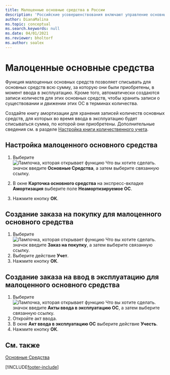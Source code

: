 ```yaml
---
title: Малоценные основные средства в России
description: 'Российские усовершенствования включают управление основными средствами, которые нельзя амортизировать.'
author: DianaMalina
ms.topic: conceptual
ms.search.keywords: null
ms.date: 04/01/2021
ms.reviewer: bholtorf
ms.author: soalex
---
```


# Малоценные основные средства

Функция малоценных основных средств позволяет списывать для основных средств всю сумму, за которую они были приобретены, в момент ввода в эксплуатацию. Кроме того, автоматически создаются записи количеств для этих основных средств, чтобы хранить записи о существовании и движении этих ОС в терминах количества.  

Создайте книгу амортизации для хранения записей количеств основных средств, для которых во время ввода в эксплуатацию будет списываться сумма, по которой они приобретены. Дополнительные сведения см. в разделе [Настройка книги количественного учета](How-to-Set-Up-a-Quantity-Book.md).  

## Настройка малоценного основного средства

1. Выберите ![Лампочка, которая открывает функцию Что вы хотите сделать.](../../media/ui-search/search_small.png "Что вы хотите сделать") значок введите **Основные Средства**, а затем выберите связанную ссылку.

2. В окне **Карточка основного средства** на экспресс-вкладке **Амортизация** выберите поле **Неамортизируемое ОС**.

3. Нажмите кнопку **ОК**.

## Создание заказа на покупку для малоценного основного средства

1. Выберите ![Лампочка, которая открывает функцию Что вы хотите сделать.](../../media/ui-search/search_small.png "Что вы хотите сделать") значок введите **Заказ на покупку**, а затем выберите связанную ссылку.
2. Выберите действие **Учет**.
3. Нажмите кнопку **ОК**.

## Создание заказа на ввод в эксплуатацию для малоценного основного средства

1. Выберите ![Лампочка, которая открывает функцию Что вы хотите сделать.](../../media/ui-search/search_small.png "Что вы хотите сделать") значок введите **Акты ввода в эксплуатацию ОС**, а затем выберите связанную ссылку.
2. Откройте акт ввода.
3. В окне **Акт ввода в эксплуатацию ОС** выберите действие **Учесть**.
4. Нажмите кнопку **ОК**.

## См. также

[Основные Средства](../../fa-manage.md)  


[!INCLUDE[footer-include](../../includes/footer-banner.md)]